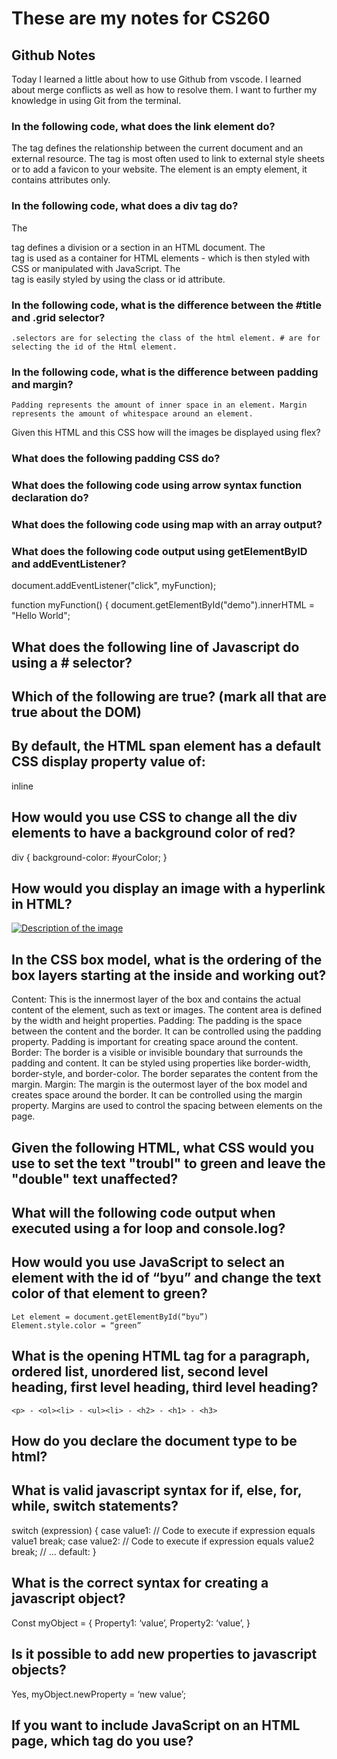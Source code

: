 # **These are my notes for CS260**

## Github Notes
Today I learned a little about how to use Github from vscode. 
I learned about merge conflicts as well as how to resolve them.
I want to further my knowledge in using Git from the terminal.

### In the following code, what does the link element do?
  The <link> tag defines the relationship between the current document and an external resource. The <link> tag is most often used to link to external style sheets or to add a favicon to your website. The <link> element is an empty element, it contains attributes only.
### In the following code,  what does a div tag do?
  The <div> tag defines a division or a section in an HTML document. The <div> tag is used as a container for HTML elements - which is then styled with CSS or manipulated with JavaScript. The <div> tag is easily styled by using the class or id attribute.
### In the following code, what is the difference between the #title and .grid selector?
	.selectors are for selecting the class of the html element. # are for selecting the id of the Html element. 
### In the following code, what is the difference between padding and margin?
	Padding represents the amount of inner space in an element. Margin represents the amount of whitespace around an element.
Given this HTML and this CSS how will the images be displayed using flex?
### What does the following padding CSS do?
### What does the following code using arrow syntax function declaration do?
### What does the following code using map with an array output?
### What does the following code output using getElementByID and addEventListener?
document.addEventListener("click", myFunction);

function myFunction() {
  document.getElementById("demo").innerHTML = "Hello World";
## What does the following line of Javascript do using a # selector?
## Which of the following are true? (mark all that are true about the DOM)
## By default, the HTML span element has a default CSS display property value of: 
  inline
## How would you use CSS to change all the div elements to have a background color of red?
  div { background-color: #yourColor; }
## How would you display an image with a hyperlink in HTML?
  <a href="https://www.example.com"> <img src="image.jpg" alt="Description of the image"> </a>
## In the CSS box model, what is the ordering of the box layers starting at the inside and working out?
Content: This is the innermost layer of the box and contains the actual content of the element, such as text or images. The content area is defined by the width and height properties.
Padding: The padding is the space between the content and the border. It can be controlled using the padding property. Padding is important for creating space around the content.
Border: The border is a visible or invisible boundary that surrounds the padding and content. It can be styled using properties like border-width, border-style, and border-color. The border separates the content from the margin.
Margin: The margin is the outermost layer of the box model and creates space around the border. It can be controlled using the margin property. Margins are used to control the spacing between elements on the page.

## Given the following HTML, what CSS would you use to set the text "troubl" to green and leave the "double" text unaffected?
## What will the following code output when executed using a for loop and console.log?
## How would you use JavaScript to select an element with the id of “byu” and change the text color of that element to green?
	Let element = document.getElementById(“byu”)
	Element.style.color = “green”
## What is the opening HTML tag for a paragraph, ordered list, unordered list, second level heading, first level heading, third level heading?
	<p> - <ol><li> - <ul><li> - <h2> - <h1> - <h3>
## How do you declare the document type to be html?
<!DOCTYPE html>
## What is valid javascript syntax for if, else, for, while, switch statements?
switch (expression) { 
case value1: // Code to execute if expression equals value1 
break; 
case value2: // Code to execute if expression equals value2 break; // ... 
default: 
	}

## What is the correct syntax for creating a javascript object?
Const myObject = {
	Property1: ‘value’,
	Property2: ‘value’,
}
## Is it possible to add new properties to javascript objects?
  Yes, myObject.newProperty = ‘new value’;
## If you want to include JavaScript on an HTML page, which tag do you use?
  <script>
## Given the following HTML, what JavaScript could you use to set the text "animal" to "crow" and leave the "fish" text unaffected? 
### Which of the following correctly describes JSON?
Javascript Object notation:
-based on key-value pairs
## What does the console command chmod, pwd, cd, ls, vim, nano, mkdir, mv, rm, man, ssh, ps, wget, sudo  do?
chmod: Changes file permissions. You can use it to modify the read, write, and execute permissions for files and directories.
pwd: Prints the current working directory. It shows you the full path to your current location in the file system.
cd: Changes the current directory. You can use it to navigate the file system and move to different directories.
ls: Lists the contents of a directory. It displays files and subdirectories in the current directory.
vim: Opens the Vim text editor. Vim is a powerful, terminal-based text editor used for editing files in the console.
nano: Opens the Nano text editor. Nano is a simple and user-friendly terminal-based text editor.
mkdir: Creates a new directory. You can use it to make new folders in your file system.
mv: Moves or renames files and directories. It's used to change the name or location of a file or directory.
rm: Removes files and directories. It can delete files and directories, so use it with caution.
man: Displays the manual or documentation for a command. You can look up how to use a command and its options.
ssh: Initiates a secure shell connection to a remote server. It's used for remote command-line access.
ps: Shows information about currently running processes. You can use it to view a list of active processes.
wget: Downloads files from the internet. It's a command-line utility for retrieving data from web servers.
sudo: Stands for "superuser do." It allows you to execute commands with administrative privileges.


Which of the following console command creates a remote shell session?
ssh -i myuser@192.168.1.100
Which of the following is true when the -la parameter is specified for the ls console command?
It lists all the files in the directory including the hidden ones.
L = long format
A = all
Which of the following is true for the domain name banana.fruit.bozo.click, which is the top level domain, which is a subdomain, which is a root domain?
TLD is the rightmost part of the domain
RD is the second level domain
SD is the next to the root domain
Is a web certificate is necessary to use HTTPS.
Yes, specifically an ssl/tls certificate. You must obtain it from a Certificate authority. 
Can a DNS A record can point to an IP address or another A record.
	It can’t point directly to another A record. It is designed to point to an IPv4 record. You can set it up by having both A records point to the same IPv4.
Port 443, 80, 22 is reserved for which protocol?
	443: Reserved for HTTPS
	80: Reserved for HTTP
	22: Reserved for SSH
What will the following code using Promises output when executed?
		A promise states that it will be completed eventually. Here is an example:
